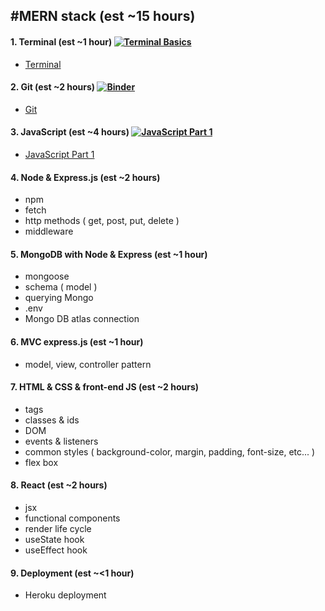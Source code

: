 #MERN stack (est ~15 hours)
----
#### 1. Terminal (est ~1 hour) [![Terminal Basics](https://mybinder.org/badge_logo.svg)](https://mybinder.org/v2/gh/nick3point5/mern-stack-course/HEAD?labpath=1-basics%2F1-Terminal%2FTerminal.ipynb)
- [Terminal](./1-basics/1-Terminal/Terminal.ipynb)
#### 2. Git (est ~2 hours) [![Binder](https://mybinder.org/badge_logo.svg)](https://mybinder.org/v2/gh/nick3point5/mern-stack-course/HEAD?labpath=%2F1-basics%2F2-git%2Fgit.ipynb)
- [Git](./1-basics/2-git/git.ipynb)
#### 3. JavaScript (est ~4 hours) [![JavaScript Part 1](https://mybinder.org/badge_logo.svg)](https://mybinder.org/v2/gh/nick3point5/mern-stack-course/HEAD?labpath=mern-stack-course%2F1-basics%2F3-JavaScript-1%2FJavaScript-1.ipynb)
- [JavaScript Part 1](./1-basics/3-JavaScript-1/JavaScript-1.ipynb)
#### 4. Node & Express.js (est ~2 hours)
- npm
- fetch
- http methods ( get, post, put, delete )
- middleware
#### 5. MongoDB with Node & Express (est ~1 hour)
- mongoose
- schema ( model )
- querying Mongo
- .env
- Mongo DB atlas connection
#### 6. MVC express.js (est ~1 hour)
- model, view, controller pattern
#### 7. HTML & CSS & front-end JS (est ~2 hours)
- tags
- classes & ids
- DOM
- events & listeners
- common styles ( background-color, margin, padding, font-size, etc... )
- flex box
#### 8. React (est ~2 hours)
- jsx
- functional components
- render life cycle
- useState hook
- useEffect hook
#### 9. Deployment (est ~<1 hour)
- Heroku deployment